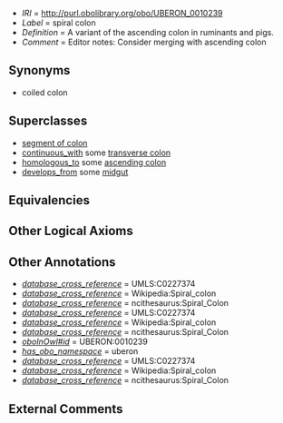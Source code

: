  * *IRI* = http://purl.obolibrary.org/obo/UBERON_0010239
 * *Label* = spiral colon
 * *Definition* = A variant of the ascending colon in ruminants and pigs.
 * *Comment* = Editor notes: Consider merging with ascending colon

## Synonyms

 * coiled colon

## Superclasses

 * [segment of colon](../../UBERON/68/UBERON_0000168.md)
 * [continuous_with](../../FMA/72/FMA_85972.md) some [transverse colon](../../UBERON/57/UBERON_0001157.md)
 * [homologous_to](../../RO/58/RO_0002158.md) some [ascending colon](../../UBERON/56/UBERON_0001156.md)
 * [develops_from](../../RO/02/RO_0002202.md) some [midgut](../../UBERON/45/UBERON_0001045.md)

## Equivalencies


## Other Logical Axioms


## Other Annotations

 * *[database_cross_reference](../../ef/oboInOwl#hasDbXref.md)* = UMLS:C0227374
 * *[database_cross_reference](../../ef/oboInOwl#hasDbXref.md)* = Wikipedia:Spiral_colon
 * *[database_cross_reference](../../ef/oboInOwl#hasDbXref.md)* = ncithesaurus:Spiral_Colon
 * *[database_cross_reference](../../ef/oboInOwl#hasDbXref.md)* = UMLS:C0227374
 * *[database_cross_reference](../../ef/oboInOwl#hasDbXref.md)* = Wikipedia:Spiral_colon
 * *[database_cross_reference](../../ef/oboInOwl#hasDbXref.md)* = ncithesaurus:Spiral_Colon
 * *[oboInOwl#id](../../id/oboInOwl#id.md)* = UBERON:0010239
 * *[has_obo_namespace](../../ce/oboInOwl#hasOBONamespace.md)* = uberon
 * *[database_cross_reference](../../ef/oboInOwl#hasDbXref.md)* = UMLS:C0227374
 * *[database_cross_reference](../../ef/oboInOwl#hasDbXref.md)* = Wikipedia:Spiral_colon
 * *[database_cross_reference](../../ef/oboInOwl#hasDbXref.md)* = ncithesaurus:Spiral_Colon

## External Comments

